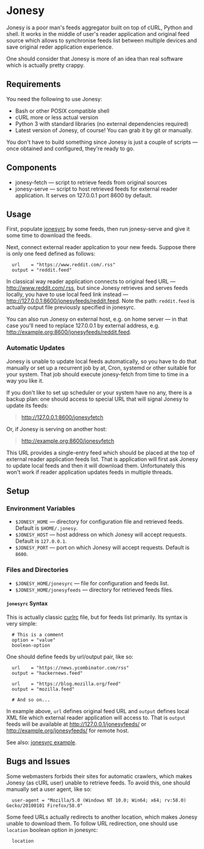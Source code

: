 # Jonesy

Jonesy is a poor man's feeds aggregator built on top of cURL, Python and shell. It works in the middle of user's reader application and original feed source which allows to synchronise feeds list between multiple devices and save original reder application experience.

One should consider that Jonesy is more of an idea than real software which is actually pretty crappy.

## Requirements

You need the following to use Jonesy:

  - Bash or other POSIX compatible shell
  - cURL more or less actual version
  - Python 3 with standard libraries (no external dependencies required)
  - Latest version of Jonesy, of course! You can grab it by git or manually.

You don't have to build something since Jonesy is just a couple of scripts — once obtained and configured, they're ready to go.

## Components

  - jonesy-fetch — script to retrieve feeds from original sources
  - jonesy-serve — script to host retrieved feeds for external reader application. It serves on 127.0.0.1 port 8600 by default.

## Usage

First, populate [jonesyrc](#jonesyrc-syntax) by some feeds, then run jonesy-serve and give it some time to download the feeds.

Next, connect external reader applcation to your new feeds. Suppose there is only one feed defined as follows:

```
  url    = "https://www.reddit.com/.rss"
  output = "reddit.feed"
```

In classical way reader application connects to original feed URL — http://www.reddit.com/.rss, but since Jonesy retrieves and serves feeds locally, you have to use local feed link instead — http://127.0.0.1:8600/jonesyfeeds/reddit.feed. Note the path: `reddit.feed` is actually output file previously specified in jonesyrc.

You can also run Jonesy on external host, e.g. on home server — in that case you'll need to replace 127.0.0.1 by external address, e.g. http://example.org:8600/jonesyfeeds/reddit.feed.

### Automatic Updates

Jonesy is unable to update local feeds automatically, so you have to do that manually or set up a recurrent job by at, Cron, systemd or other suitable for your system. That job should execute jonesy-fetch from time to time in a way you like it.

If you don't like to set up scheduler or your system have no any, there is a backup plan: one should access to special URL that will signal Jonesy to update its feeds:

> http://127.0.0.1:8600/jonesyfetch

Or, if Jonesy is serving on another host:

> http://example.org:8600/jonesyfetch

This URL provides a single-entry feed which should be placed at the top of external reader application feeds list. That is application will first ask Jonesy to update local feeds and then it will download them. Unfortunately this won't work if reader application updates feeds in multiple threads.

## Setup

### Environment Variables

  - `$JONESY_HOME` — directory for configuration file and retrieved feeds. Default is `$HOME/.jonesy`.
  - `$JONESY_HOST` — host address on which Jonesy will accept requests. Default is `127.0.0.1`.
  - `$JONESY_PORT` — port on which Jonesy will accept requests. Default is `8600`.

### Files and Directories

  - `$JONESY_HOME/jonesyrc` — file for configuration and feeds list.
  - `$JONESY_HOME/jonesyfeeds` — directory for retrieved feeds files.

#### `jonesyrc` Syntax

This is actually classic [curlrc](https://ec.haxx.se/cmdline-configfile.html) file, but for feeds list primarily. Its syntax is very simple:

```
  # This is a comment
  option = "value"
  boolean-option
```

One should define feeds by url/output pair, like so:

```
  url    = "https://news.ycombinator.com/rss"
  output = "hackernews.feed"

  url    = "https://blog.mozilla.org/feed"
  output = "mozilla.feed"

  # And so on...
```

In example above, `url` defines original feed URL and `output` defines local XML file which external reader application will access to. That is `output` feeds will be available at http://127.0.0.1/jonesyfeeds/ or http://example.org/jonesyfeeds/ for remote host.

See also: [jonesyrc example](examples/jonesyrc).

## Bugs and Issues

Some webmasters forbids their sites for automatic crawlers, which makes Jonesy (as cURL user) unable to retrieve feeds. To avoid this, one should manually set a user agent, like so:

```
  user-agent = "Mozilla/5.0 (Windows NT 10.0; Win64; x64; rv:58.0) Gecko/20100101 Firefox/58.0"
```

Some feed URLs actually redirects to another location, which makes Jonesy unable to download them. To follow URL redirection, one should use `location` boolean option in jonesyrc:

```
  location
```
